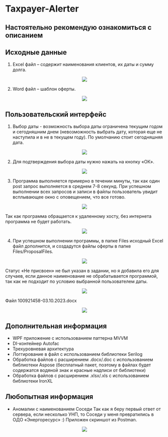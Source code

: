 # Taxpayer-Alerter
## Настоятельно рекомендую ознакомиться с описанием
 
## Исходные данные

1.	Excel файл – содержит наименования клиентов, их даты и сумму долга.

<p align="center">
  <img src="https://github.com/nikasuschinskaya/Taxpayer-Alerter/assets/92970744/baa5fe11-2bcb-469c-96de-2a65143175e9">
</p>

2.	Word файл – шаблон оферты.

<p align="center">
  <img src="https://github.com/nikasuschinskaya/Taxpayer-Alerter/assets/92970744/021a2405-5b4d-42a6-8cfd-6e812e5a7dfc">
</p>

## Пользовательский интерфейс

1. Выбор даты - возможность выбора даты ограничена текущим годом и сегодняшним днем (невозможность выбрать дату, которая еще не наступила и в не в текущем году). По умолчанию стоит сегодняшняя дата.

<p align="center">
  <img src="https://github.com/nikasuschinskaya/Taxpayer-Alerter/assets/92970744/24673fa1-8135-4b36-b257-021f88b3bc90">
</p>

2.	Для подтверждения выбора даты нужно нажать на кнопку «ОК».

<p align="center">
  <img src="https://github.com/nikasuschinskaya/Taxpayer-Alerter/assets/92970744/d5b0a314-b46b-4043-97af-e15d75b9585d">
</p>

3.	Программа выполняется примерно в течении минуты, так как один post запрос выполняется в среднем 7-8 секунд. При успешном выполнении всех запросов и записи в файлы пользователь увидит всплывающее окно с оповещением, что все готово.

<p align="center">
  <img src="https://github.com/nikasuschinskaya/Taxpayer-Alerter/assets/92970744/3199534b-59b5-419d-a309-e635f30ec188">
</p>

Так как программа обращается к удаленному хосту, без интернета программа не будет работать.

<p align="center">
  <img src="https://github.com/nikasuschinskaya/Taxpayer-Alerter/assets/92970744/f2dd608e-cb6d-417b-9665-27361f15a84b">
</p>

4.	При успешном выполнении программы, в папке Files исходный Excel файл дополнится, и создадутся файлы оферты в папке Files/ProposalFiles. 

<p align="center">
  <img src="https://github.com/nikasuschinskaya/Taxpayer-Alerter/assets/92970744/c4543c5c-57a1-48ed-8d10-aac44800b2c5">
</p>

Статус «Не присвоен» не был указан в задании, но я добавила его для случаев, если данное наименование не обрабатывается программой, так как не подходит по условию выбранной пользователем даты.

<p align="center">
  <img src="https://github.com/nikasuschinskaya/Taxpayer-Alerter/assets/92970744/67ea46d3-5771-4318-a17c-049a7e340368">
</p>

Файл 100921458-03.10.2023.docx

<p align="center">
  <img src="https://github.com/nikasuschinskaya/Taxpayer-Alerter/assets/92970744/ec2a36c1-ee3f-40d4-9093-ed384d59379f">
</p>

## Дополнительная информация

- WPF приложение с использованием паттерна MVVM
- DI-контейнер Autofac
- Трехуровневая архитектура 
- Логгирование в файл с использованием библиотеки Serilog
- Обработка файлов с расширением .docx/.doc с использованием библиотеки Aspose (бесплатный пакет, поэтому в файлах будет содержатся водяной знак и красные надписи от библиотеки)
- Обработка файлов с расширением .xlsx/.xls с использованием библиотеки IronXL

## Любопытная информация

- Аномалии с наименованием Соседи
Так как я беру первый ответ от сервера, если несколько УНП, то Соседи у меня превратились в ОДО «Энергоресурс» :)
Приложен скриншот из Postman.

<p align="center">
  <img src="https://github.com/nikasuschinskaya/Taxpayer-Alerter/assets/92970744/2774d349-686a-4b60-888b-e351edcfd454">
</p>
